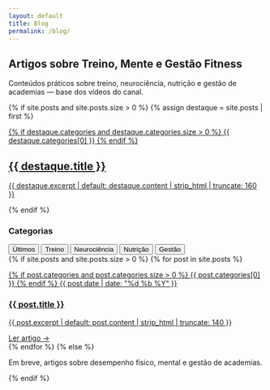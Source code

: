 ```yaml
---
layout: default
title: Blog
permalink: /blog/
---
```


<!-- TÍTULO FIXO (fora do grid) -->
<section class="blog-header">
  <h1>Artigos sobre Treino, Mente e Gestão Fitness</h1>
  <p>Conteúdos práticos sobre treino, neurociência, nutrição e gestão de academias — base dos vídeos do canal.</p>
</section>

<!-- DESTAQUE (fora do header) -->
{% if site.posts and site.posts.size > 0 %}
  {% assign destaque = site.posts | first %}
  <section class="blog-destaque">
    <a class="dst-wrap" href="{{ destaque.url | relative_url }}">
      <div class="thumb" style="background-image:url('{{ post.image | default: '/assets/img/thumb-default.jpg' | relative_url }}')"></div>
      <div class="dst-info">
        {% if destaque.categories and destaque.categories.size > 0 %}
          <span class="cat">{{ destaque.categories[0] }}</span>
        {% endif %}
        <h2>{{ destaque.title }}</h2>
        <p>{{ destaque.excerpt | default: destaque.content | strip_html | truncate: 160 }}</p>
      </div>
    </a>
  </section>
{% endif %}

<!-- GRID: lateral + lista -->
<div class="blog-layout">
  <aside class="blog-sidebar">
  <h3>Categorias</h3>
  <nav class="blog-filtros-vertical">
    <button data-filter="all" class="on">Últimos</button>
    <button data-filter="Treino">Treino</button>
    <button data-filter="Neurociência">Neurociência</button>
    <button data-filter="Nutrição">Nutrição</button>
    <button data-filter="Gestão">Gestão</button>
  </nav>
</aside>
  <section class="blog-lista">
    <div class="cards">
      {% if site.posts and site.posts.size > 0 %}
        {% for post in site.posts %}
          <article class="card" data-cats="{{ post.categories | join: ',' }}">
            <a href="{{ post.url | relative_url }}">
              <div class="thumb" style="background-image:url('{{ post.image | default: '/assets/css/thumb-default.jpg' | relative_url }}')"></div>
              <div class="card-body">
                <p class="meta">
                  {% if post.categories and post.categories.size > 0 %}
                    <span class="cat">{{ post.categories[0] }}</span>
                  {% endif %}
                  <span class="date">{{ post.date | date: "%d %b %Y" }}</span>
                </p>
                <h3>{{ post.title }}</h3>
                <p class="exc">{{ post.excerpt | default: post.content | strip_html | truncate: 140 }}</p>
                <span class="ler">Ler artigo →</span>
              </div>
            </a>
          </article>
        {% endfor %}
      {% else %}
        <p>Em breve, artigos sobre desempenho físico, mental e gestão de academias.</p>
      {% endif %}
    </div>
  </section>
</div>

<!-- SCRIPT (filtro sem scroll) -->
<script>
(function(){
  const cards = Array.from(document.querySelectorAll('.card'));
  const btns  = Array.from(document.querySelectorAll('.blog-filtros-vertical [data-filter]'));
  btns.forEach(btn=>{
    btn.addEventListener('click', ()=>{
      // estado ativo
      btns.forEach(b=>b.classList.remove('on'));
      btn.classList.add('on');

      // filtra
      const f = (btn.dataset.filter || 'all').toLowerCase();
      cards.forEach(c=>{
        const cats = (c.dataset.cats || '').toLowerCase();
        const match = (f === 'all' || cats.includes(f));
        c.style.display = match ? '' : 'none';
      });
    });
  });
})();
</script>
